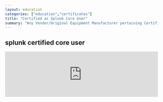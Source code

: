 ```yaml
---
layout: education
categories: ["education","certificates"]
title: "Certified as Splunk Core User"
summary: "Any Vendor/Original Equipment Manufacturer pertaining Certifications"
---
```


splunk certified core user
-------------------

<iframe src="https://www.linkedin.com/embed/feed/update/urn:li:share:6597493910925295616" height="undefined" width="504" frameborder="0" allowfullscreen="" title="Embedded post"></iframe>